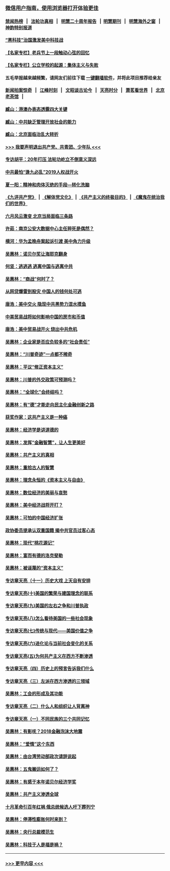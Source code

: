 ### [微信用户指南，使用浏览器打开体验更佳](https://github.com/gfw-breaker/banned-news1/blob/master/indexes/wechat-guide.md?t=0)
#### [禁闻热榜](热点新闻.md?t=0)  &nbsp;&nbsp;|&nbsp;&nbsp; [法轮功真相](https://github.com/gfw-breaker/truth/blob/master/README.md?t=0) &nbsp;&nbsp;|&nbsp;&nbsp; [明慧二十周年报告](https://github.com/gfw-breaker/mh-reports/blob/master/README.md?t=0) &nbsp;&nbsp;|&nbsp;&nbsp;[明慧期刊](https://github.com/gfw-breaker/mh-qikan) &nbsp;&nbsp;|&nbsp;&nbsp; [明慧海外之窗](https://github.com/gfw-breaker/mh-news/blob/master/README.md?t=0) &nbsp;&nbsp;|&nbsp;&nbsp; [神韵特别报道](https://github.com/gfw-breaker/mh-news/blob/master/shenyun.md?t=0)
#### [“黑科技”治国激发美中科技战](../pages/nsc423/n11638056.md?t=02050301) 
#### [【名家专栏】老兵节上一段触动心弦的回忆](../pages/nsc423/n11646016.md?t=02050301) 
#### [【名家专栏】公立学校的起源：集体主义与失败](../pages/nsc423/n11601833.md?t=02050301) 
#### 五毛举报越来越频繁，请网友们前往下载 [一键翻墙软件](https://github.com/gfw-breaker/ssr-accounts)，并将此项目推荐给亲友
#### [新闻拍案惊奇](https://github.com/gfw-breaker/banned-news1/blob/master/pages/link4.md) &nbsp;&nbsp;|&nbsp;&nbsp; [江峰时刻](https://github.com/gfw-breaker/banned-news1/blob/master/pages/link4.md) &nbsp;&nbsp;|&nbsp;&nbsp; [文昭谈古论今](https://github.com/gfw-breaker/banned-news1/blob/master/pages/link4.md) &nbsp;&nbsp;|&nbsp;&nbsp; [天亮时分](https://github.com/gfw-breaker/banned-news1/blob/master/pages/link4.md) &nbsp;&nbsp;|&nbsp;&nbsp; [萧茗看世界](https://github.com/gfw-breaker/banned-news1/blob/master/pages/link4.md) &nbsp;&nbsp;|&nbsp;&nbsp; [北京老茶馆](https://github.com/gfw-breaker/banned-news1/blob/master/pages/link4.md) &nbsp;&nbsp;|&nbsp;&nbsp; 
#### [臧山：港澳办表态透露四大关键](../pages/nsc423/n11421628.md?t=02050301) 
#### [臧山：中共缺乏管理开放社会的能力](../pages/nsc423/n11407457.md?t=02050301) 
#### [臧山：北京面临治乱大转折](../pages/nsc423/n11406895.md?t=02050301) 
#### [>>> 我要声明退出共产党、共青团、少年队 <<<](https://github.com/begood0513/goodnews/blob/master/quit/letter.md) 
#### [专访胡平：20年打压 法轮功屹立不倒意义深远](../pages/nsc423/n11398800.md?t=02050301) 
#### [中共最怕“逢九必乱”2019人权战开火](../pages/nsc423/n11385248.md?t=02050301) 
#### [夏一阳：精神和肉体灭绝的手段—转化洗脑](../pages/nsc423/n11368250.md?t=02050301) 
#### [《九评共产党》](https://github.com/begood0513/9ping.md/blob/master/README.md) &nbsp;|&nbsp; [《解体党文化》](../../../../jtdwh.md/blob/master/README.md)  &nbsp;|&nbsp; [《共产主义的终极目的》](../../../../gczydzjmd.md/blob/master/README.md) &nbsp;|&nbsp; [《魔鬼在统治我们的世界》](../../../../mgztzwmdsj.md/blob/master/README.md) 
#### [六月风云激变 北京当局面临三条路](../pages/nsc423/n11313668.md?t=02050301) 
#### [许茹：南京公安大数据中心主任猝死是偶然？](../pages/nsc423/n11064744.md?t=02050301) 
#### [横河：华为孟晚舟案起诉引渡 美中角力升级](../pages/nsc423/n11027230.md?t=02050301) 
#### [吴惠林：诺贝尔奖让海耶克翻身](../pages/nsc423/n10890049.md?t=02050301) 
#### [何坚：逃逃逃 逃离中国与逃离中共](../pages/nsc423/n10592891.md?t=02050301) 
#### [吴惠林：“商战”何时了？](../pages/nsc423/n10573558.md?t=02050301) 
#### [从网贷爆雷到股灾 中国人的钱何处可逃](../pages/nsc423/n10572800.md?t=02050301) 
#### [唐浩：美中交火 隐现中共黑势力混水摸鱼](../pages/nsc423/n10544040.md?t=02050301) 
#### [中美贸易战将如何影响中国的房市和币值](../pages/nsc423/n10543697.md?t=02050301) 
#### [唐浩：美中贸易战开火 烧出中共危机](../pages/nsc423/n10540126.md?t=02050301) 
#### [吴惠林：企业家是否应负较多的“社会责任”](../pages/nsc423/n10535022.md?t=02050301) 
#### [吴惠林：“川普奇迹”一点都不稀奇](../pages/nsc423/n10512808.md?t=02050301) 
#### [吴惠林：平议“修正资本主义”](../pages/nsc423/n10495724.md?t=02050301) 
#### [吴惠林：川普的外交政策可预测吗？](../pages/nsc423/n10462387.md?t=02050301) 
#### [吴惠林：“全球化”会终结吗？](../pages/nsc423/n10452838.md?t=02050301) 
#### [吴惠林：有“德”才能走向民主化金融创新之路](../pages/nsc423/n10432292.md?t=02050301) 
#### [获奖作家：这共产主义是一种癌](../pages/nsc423/n10431541.md?t=02050301) 
#### [吴惠林：经济学是讲道德的](../pages/nsc423/n10398014.md?t=02050301) 
#### [吴惠林：发挥“金融智慧”，让人生更美好](../pages/nsc423/n10375019.md?t=02050301) 
#### [吴惠林：共产主义的真相](../pages/nsc423/n10351394.md?t=02050301) 
#### [吴惠林：重拾古人的智慧](../pages/nsc423/n10337691.md?t=02050301) 
#### [吴惠林：理念永恒的《资本主义与自由》](../pages/nsc423/n10316274.md?t=02050301) 
#### [吴惠林：数位经济的美丽与哀愁](../pages/nsc423/n10292946.md?t=02050301) 
#### [吴惠林：美中经济战将开打？](../pages/nsc423/n10258825.md?t=02050301) 
#### [吴惠林：可怕的中国经济扩张](../pages/nsc423/n10219147.md?t=02050301) 
#### [政协委员提承认双重国籍 揭中共官员过客心态](../pages/nsc423/n10208809.md?t=02050301) 
#### [吴惠林：现代“桃花源记”](../pages/nsc423/n10185234.md?t=02050301) 
#### [吴惠林：富而有德的洛克斐勒](../pages/nsc423/n10142264.md?t=02050301) 
#### [吴惠林：被诬蔑的“资本主义”](../pages/nsc423/n10124816.md?t=02050301) 
#### [专访章天亮（十一）历史大戏 上天自有安排](../pages/nsc423/n10094905.md?t=02050301) 
#### [专访章天亮(十)美国的繁荣与建国理念的联系](../pages/nsc423/n10094899.md?t=02050301) 
#### [专访章天亮(九)美国的左右之争和川普执政](../pages/nsc423/n10094889.md?t=02050301) 
#### [专访章天亮(八)怎么看待美国的一些社会现象](../pages/nsc423/n10094857.md?t=02050301) 
#### [专访章天亮(七)传统与现代——美国价值之争](../pages/nsc423/n10093140.md?t=02050301) 
#### [专访章天亮(六)进化论与当前社会变化的关系](../pages/nsc423/n10092036.md?t=02050301) 
#### [专访章天亮(五)为何共产主义在西方不断渗透](../pages/nsc423/n10083620.md?t=02050301) 
#### [专访章天亮（四）历史上的预言告诉我们什么](../pages/nsc423/n10083606.md?t=02050301) 
#### [专访章天亮（三）左派在西方渗透的三领域](../pages/nsc423/n10081115.md?t=02050301) 
#### [吴惠林：工会的形成及其功能](../pages/nsc423/n10080633.md?t=02050301) 
#### [专访章天亮（二）什么人和组织让人背离神](../pages/nsc423/n10076637.md?t=02050301) 
#### [专访章天亮（一）不同民族的三个共同记忆](../pages/nsc423/n10074188.md?t=02050301) 
#### [吴惠林：有影呒？2018金融泡沫大地震](../pages/nsc423/n10040534.md?t=02050301) 
#### [吴惠林：“爱情”这个东西](../pages/nsc423/n10019423.md?t=02050301) 
#### [吴惠林：由台湾劳动部政次请辞说起](../pages/nsc423/n9979679.md?t=02050301) 
#### [吴惠林：五鬼搬运如何了？](../pages/nsc423/n9925338.md?t=02050301) 
#### [吴惠林：有感于本年诺贝尔经济学奖](../pages/nsc423/n9871883.md?t=02050301) 
#### [吴惠林：共产主义渗透全球](../pages/nsc423/n9812748.md?t=02050301) 
#### [十月革命引百年红祸 俄总统候选人吁下葬列宁](../pages/nsc423/n9810182.md?t=02050301) 
#### [吴惠林：停滞性膨胀何时来到？](../pages/nsc423/n9764136.md?t=02050301) 
#### [吴惠林：央行总裁模范生](../pages/nsc423/n9728134.md?t=02050301) 
#### [吴惠林：科技于人是福是祸？](../pages/nsc423/n9672982.md?t=02050301) 

----
#### [ >>> 更早内容 <<< ](../indexes/nsc423-earlier.md)
